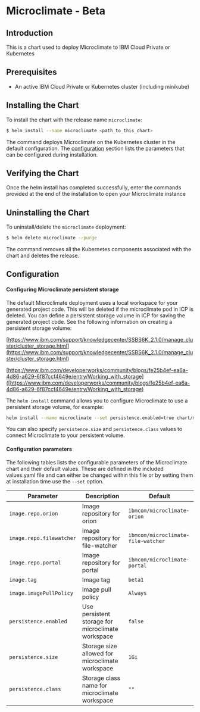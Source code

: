 # Microclimate - Beta

## Introduction

This is a chart used to deploy Microclimate to IBM Cloud Private or Kubernetes

## Prerequisites

- An active IBM Cloud Private or Kubernetes cluster (including minikube)

## Installing the Chart

To install the chart with the release name `microclimate`:

```bash
$ helm install --name microclimate <path_to_this_chart>
```

The command deploys Microclimate on the Kubernetes cluster in the default configuration. The [configuration](#configuration) section lists the parameters that can be configured during installation.

## Verifying the Chart
Once the helm install has completed successfully, enter the commands provided at the end of the installation to open your Microclimate instance

## Uninstalling the Chart

To uninstall/delete the `microclimate` deployment:

```bash
$ helm delete microclimate --purge
```

The command removes all the Kubernetes components associated with the chart and deletes the release.

## Configuration

#### Configuring Microclimate persistent storage

The default Microclimate deployment uses a local workspace for your generated project code. This will be deleted if the microclimate pod in ICP is deleted. You can define a persistent storage volume in ICP for saving the generated project code. See the following information on creating a persistent storage volume:

[https://www.ibm.com/support/knowledgecenter/SSBS6K_2.1.0/manage_cluster/cluster_storage.html](https://www.ibm.com/support/knowledgecenter/SSBS6K_2.1.0/manage_cluster/cluster_storage.html)

[https://www.ibm.com/developerworks/community/blogs/fe25b4ef-ea6a-4d86-a629-6f87ccf4649e/entry/Working_with_storage]([https://www.ibm.com/developerworks/community/blogs/fe25b4ef-ea6a-4d86-a629-6f87ccf4649e/entry/Working_with_storage)

The `helm install` command allows you to configure Microclimate to use a persistent storage volume, for example:
```bash
helm install --name microclimate --set persistence.enabled=true chart/microclimate
```
You can also specify `persistence.size` and `persistence.class` values to connect Microclimate to your persistent volume.

#### Configuration parameters

The following tables lists the configurable parameters of the Microclimate chart and their default values. These are defined in the included values.yaml file and can either be changed within this file or by setting them at installation time use the `--set` option.

| Parameter                  | Description                                     | Default                                                    |
| -----------------------    | ---------------------------------------------   | ---------------------------------------------------------- |
| `image.repo.orion`         | Image repository for orion                      | `ibmcom/microclimate-orion` |
| `image.repo.filewatcher`   | Image repository for file-watcher               | `ibmcom/microclimate-file-watcher` |
| `image.repo.portal`        | Image repository for portal                     | `ibmcom/microclimate-portal` |
| `image.tag`                | Image tag                                       | `beta1`                                                         |
| `image.imagePullPolicy`         | Image pull policy                               | `Always`    |
| `persistence.enabled`      | Use persistent storage for microclimate workspace | `false` |
| `persistence.size`         | Storage size allowed for microclimate workspace   | `1Gi` |
| `persistence.class`        | Storage class name for microclimate workspace     | `""` |
